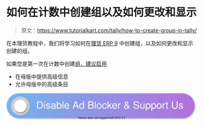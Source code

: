# 如何在计数中创建组以及如何更改和显示

> 原文：<https://www.tutorialkart.com/tally/how-to-create-group-in-tally/>

在本理货教程中，我们将学习如何在[理货 ERP 9](https://www.tutorialkart.com/tally/what-is-tally/) 中创建组，以及如何更改和显示创建的组。

如果您是第一次在计数中创建[组，建议启用](https://www.tutorialkart.com/tally/groups-in-tally/)

*   在母版中提供高级信息
*   允许母版中的高级条目

[![](img/925da31b32d6bc3827932f6c8afb11bb.png)](https://www.tutorialkart.com/)